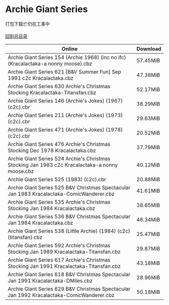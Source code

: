 # Archie Giant Series

打包下载📦仍在工事中

[回到总目录](/Catalogs.md)







Online | Download
--- | ---
Archie Giant Series 154 (Archie 1968) (inc no ifc) (Kracalactaka-a nonny moose).cbz | 57.45MiB
Archie Giant Series 621 [B&V Summer Fun] Sep 1991 c2c Kracalactaka.cbz | 47.38MiB
Archie Giant Series 630 Archie's Christmas Stocking Kracalactaka-Titansfan.cbz | 52.17MiB
Archie Giant Series 146 (Archie's Jokes) (1967) (c2c).cbr | 38.29MiB
Archie Giant Series 211 (Archie's Jokes) (1973) (c2c).cbr | 29.63MiB
Archie Giant Series 471 (Archie's Jokes) (1978) (c2c).cbr | 20.52MiB
Archie Giant Series 476 Archie's Christmas Stocking Dec 1978 Kracalactaka.cbz | 37.79MiB
Archie Giant Series 524 Archie's Christmas Stocking Jan 1983 c2c Kracalactaka-a nonny moose.cbz | 40.12MiB
Archie Giant Series 525 (1983) (c2c).cbr | 20.88MiB
Archie Giant Series 525 B&V Christmas Spectacular Jan 1983 Kracalactaka-ComicWanderer.cbz | 41.61MiB
Archie Giant Series 535 Archie's Christmas Stocking Jan 1984 Kracalactaka.cbz | 38.65MiB
Archie Giant Series 536 B&V Christmas Spectacular Jan 1984 Kracalactaka.cbz | 46.34MiB
Archie Giant Series 538 (Little Archie) (1984) (c2c) (titansfan).cbz | 25.47MiB
Archie Giant Series 592 Archie's Christmas Stocking Jan 1989 Kracalactaka-Titansfan.cbz | 29.87MiB
Archie Giant Series 617 Archie's Christmas Stocking Jan 1991 Kracalactaka-Titansfan.cbz | 43.18MiB
Archie Giant Series 618 B&V Christmas Spectacular Jan 1991 Kracalactaka-DMiles.cbz | 28.96MiB
Archie Giant Series 629 B&V Christmas Spectacular Jan 1992 Kracalactaka-ComicWanderer.cbz | 50.18MiB